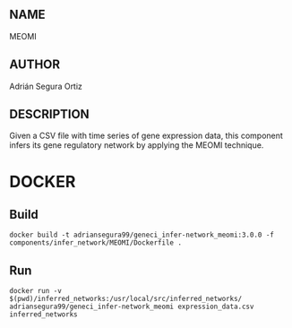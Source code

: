 ## NAME

MEOMI

## AUTHOR

Adrián Segura Ortiz

## DESCRIPTION

Given a CSV file with time series of gene expression data, this component infers its gene regulatory network by applying the MEOMI technique.

# DOCKER

## Build

```
docker build -t adriansegura99/geneci_infer-network_meomi:3.0.0 -f components/infer_network/MEOMI/Dockerfile .
```

## Run

```
docker run -v $(pwd)/inferred_networks:/usr/local/src/inferred_networks/ adriansegura99/geneci_infer-network_meomi expression_data.csv inferred_networks
```

